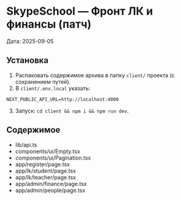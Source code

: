 # SkypeSchool — Фронт ЛК и финансы (патч)
Дата: 2025-09-05

## Установка
1) Распаковать содержимое архива в папку `client/` проекта (с сохранением путей).
2) В `client/.env.local` указать:
```
NEXT_PUBLIC_API_URL=http://localhost:4000
```
3) Запуск: `cd client && npm i && npm run dev`.

## Содержимое
- lib/api.ts
- components/ui/Empty.tsx
- components/ui/Pagination.tsx
- app/register/page.tsx
- app/lk/student/page.tsx
- app/lk/teacher/page.tsx
- app/admin/finance/page.tsx
- app/admin/people/page.tsx
